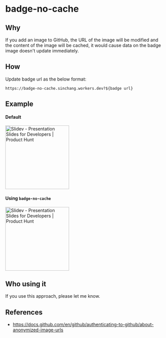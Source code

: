 # badge-no-cache

## Why

If you add an image to GitHub, the URL of the image will be modified and the content of the image will be cached, it would cause data on the badge image doesn't update immediately.

## How

Update badge url as the below format:

```
https://badge-no-cache.sinchang.workers.dev?${badge url}
```

## Example

#### Default

<a href="https://www.producthunt.com/posts/slidev?utm_source=badge-featured&utm_medium=badge&utm_souce=badge-slidev" target="_blank"><img src="https://api.producthunt.com/widgets/embed-image/v1/featured.svg?post_id=294908&theme=dark" alt="Slidev - Presentation Slides for Developers | Product Hunt" width="200"/></a>

#### Using `badge-no-cache`

<a href="https://www.producthunt.com/posts/slidev?utm_source=badge-featured&utm_medium=badge&utm_souce=badge-slidev" target="_blank"><img src="https://badge-no-cache.sinchang.workers.dev?https://api.producthunt.com/widgets/embed-image/v1/featured.svg?post_id=294908&theme=dark" alt="Slidev - Presentation Slides for Developers | Product Hunt" width="200"/></a>

## Who using it

If you use this approach, please let me know.

## References

- https://docs.github.com/en/github/authenticating-to-github/about-anonymized-image-urls

